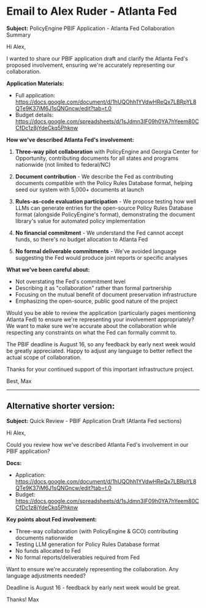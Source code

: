 # Email to Alex Ruder - Atlanta Fed

**Subject:** PolicyEngine PBIF Application - Atlanta Fed Collaboration Summary

Hi Alex,

I wanted to share our PBIF application draft and clarify the Atlanta Fed's proposed involvement, ensuring we're accurately representing our collaboration.

**Application Materials:**
- Full application: https://docs.google.com/document/d/1hUQOhh1YVdwHReQx7LBRpYL8QTe9K37iM6J1sQNGncw/edit?tab=t.0
- Budget details: https://docs.google.com/spreadsheets/d/1sJdmn3IF09h0YA7hYeem80CCfDc1z8jYdeCkq5Phknw

**How we've described Atlanta Fed's involvement:**

1. **Three-way pilot collaboration** with PolicyEngine and Georgia Center for Opportunity, contributing documents for all states and programs nationwide (not limited to federal/NC)

2. **Document contribution** - We describe the Fed as contributing documents compatible with the Policy Rules Database format, helping seed our system with 5,000+ documents at launch

3. **Rules-as-code evaluation participation** - We propose testing how well LLMs can generate entries for the open-source Policy Rules Database format (alongside PolicyEngine's format), demonstrating the document library's value for automated policy implementation

4. **No financial commitment** - We understand the Fed cannot accept funds, so there's no budget allocation to Atlanta Fed

5. **No formal deliverable commitments** - We've avoided language suggesting the Fed would produce joint reports or specific analyses

**What we've been careful about:**
- Not overstating the Fed's commitment level
- Describing it as "collaboration" rather than formal partnership
- Focusing on the mutual benefit of document preservation infrastructure
- Emphasizing the open-source, public good nature of the project

Would you be able to review the application (particularly pages mentioning Atlanta Fed) to ensure we're representing your involvement appropriately? We want to make sure we're accurate about the collaboration while respecting any constraints on what the Fed can formally commit to.

The PBIF deadline is August 16, so any feedback by early next week would be greatly appreciated. Happy to adjust any language to better reflect the actual scope of collaboration.

Thanks for your continued support of this important infrastructure project.

Best,
Max

---

## Alternative shorter version:

**Subject:** Quick Review - PBIF Application Draft (Atlanta Fed sections)

Hi Alex,

Could you review how we've described Atlanta Fed's involvement in our PBIF application?

**Docs:**
- Application: https://docs.google.com/document/d/1hUQOhh1YVdwHReQx7LBRpYL8QTe9K37iM6J1sQNGncw/edit?tab=t.0
- Budget: https://docs.google.com/spreadsheets/d/1sJdmn3IF09h0YA7hYeem80CCfDc1z8jYdeCkq5Phknw

**Key points about Fed involvement:**
- Three-way collaboration (with PolicyEngine & GCO) contributing documents nationwide
- Testing LLM generation for Policy Rules Database format
- No funds allocated to Fed
- No formal reports/deliverables required from Fed

Want to ensure we're accurately representing the collaboration. Any language adjustments needed?

Deadline is August 16 - feedback by early next week would be great.

Thanks!
Max